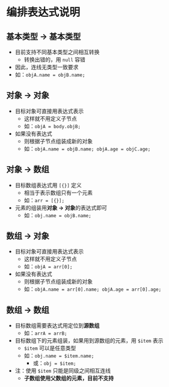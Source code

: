# 编排表达式说明
## 基本类型 -> 基本类型
- 目前支持不同基本类型之间相互转换
  - 转换出错的，用 `null` 容错
- 因此，连线无类型一致要求
- 如：`objA.name = objB.name;`

## 对象 -> 对象
- 目标对象可直接用表达式表示
  - 这样就不用定义子节点
  - 如：`objA = body.objB;`
- 如果没有表达式
  - 则根据子节点组装成新的对象
  - 如：`objA.name = objB.name; objA.age = objC.age;`

## 对象 -> 数组
- 目标数组表达式用 `[{}]` 定义
  - 相当于表示数组只有一个元素
  - 如：`arr = [{}];`
- 元素的组装用**对象 -> 对象**的表达式即可
  - 如：`obj.name = objB.name;`

## 数组 -> 对象
- 目标对象可直接用表达式表示
  - 这样就不用定义子节点
  - 如：`objA = arr[0];`
- 如果没有表达式
  - 则根据子节点组装成新的对象
  - 如：`objA.name = arr[0].name; objA.age = arr[0].age;`

## 数组 -> 数组
- 目标数组需要表达式用定位到**源数组**
  - 如：`arrA = arrB;`
- 目标数组下的元素组装，如果用到源数组的元素，用 `$item` 表示
  - `$item` 可以是任意类型
  - 如：`obj.name = $item.name;`
    - 或：`obj = $item;`
- 注：使用 `$item` 只能是同级之间相互连线
  - **子数组使用父数组的元素，目前不支持**